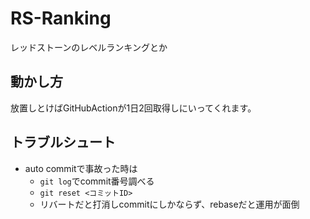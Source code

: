 # RS-Ranking
レッドストーンのレベルランキングとか

## 動かし方
放置しとけばGitHubActionが1日2回取得しにいってくれます。


## トラブルシュート
- auto commitで事故った時は
  - `git log`でcommit番号調べる
  - `git reset <コミットID>`
  - リバートだと打消しcommitにしかならず、rebaseだと運用が面倒